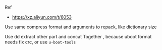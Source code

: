 Ref
- https://xz.aliyun.com/t/6053


Use same compress format and arguments to repack, like dictionary size

Use dd extract other part and concat Together , because uboot format needs fix crc, or use `u-boot-tools`
